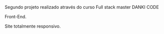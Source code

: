 Segundo projeto realizado através do curso Full stack master DANKI CODE

Front-End.

Site totalmente responsivo.

